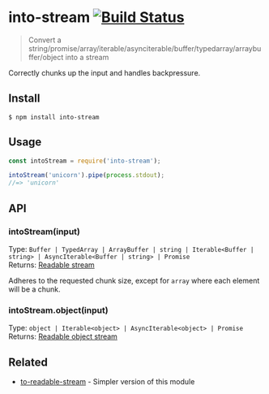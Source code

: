 # into-stream [![Build Status](https://travis-ci.com/sindresorhus/into-stream.svg?branch=master)](https://travis-ci.com/github/sindresorhus/into-stream)

> Convert a string/promise/array/iterable/asynciterable/buffer/typedarray/arraybuffer/object into a stream

Correctly chunks up the input and handles backpressure.

## Install

```
$ npm install into-stream
```

## Usage

```js
const intoStream = require('into-stream');

intoStream('unicorn').pipe(process.stdout);
//=> 'unicorn'
```

## API

### intoStream(input)

Type: `Buffer | TypedArray | ArrayBuffer | string | Iterable<Buffer | string> | AsyncIterable<Buffer | string> | Promise`\
Returns: [Readable stream](https://nodejs.org/api/stream.html#stream_class_stream_readable)

Adheres to the requested chunk size, except for `array` where each element will be a chunk.

### intoStream.object(input)

Type: `object | Iterable<object> | AsyncIterable<object> | Promise`\
Returns: [Readable object stream](https://nodejs.org/api/stream.html#stream_object_mode)

## Related

- [to-readable-stream](https://github.com/sindresorhus/to-readable-stream) - Simpler version of this module
